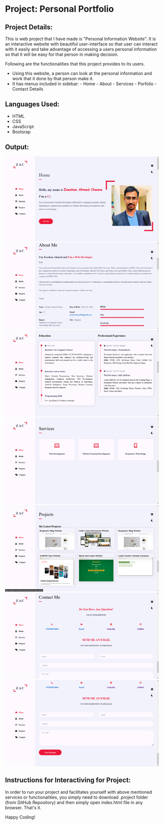 # Project: Personal Portfolio

## Project Details:
This is web project that I have made is "Personal Information Website". It is an interactive website with beautiful user-interface so that user can interact with it easily and take advantage of accessing a users personal information so that it will be easy for that person in making decision.

Following are the functionalities that this project provides to its users.
- Using this website, a person can look at the personal information and work that it done by that person make it.
- It has menus included in sidebar:  - Home - About - Services - Porfolio - Contact Details   

## Languages Used:
- HTML 
- CSS 
- JavaScript 
- Bootsrap

## Output:
![Alt text](image.png)
![Alt text](image-1.png)
![Alt text](image-2.png)
![Alt text](image-3.png)
![Alt text](image-4.png)
![Alt text](image-5.png)
![Alt text](image-6.png)


## Instructions for Interactiving for Project:
In order to run your project and facilitates yourself with above mentioned services or functionalities, you simply need to download .project folder (from GitHub Repository) and then simply open index.html file in any browser. That's it.

Happy Coding!
